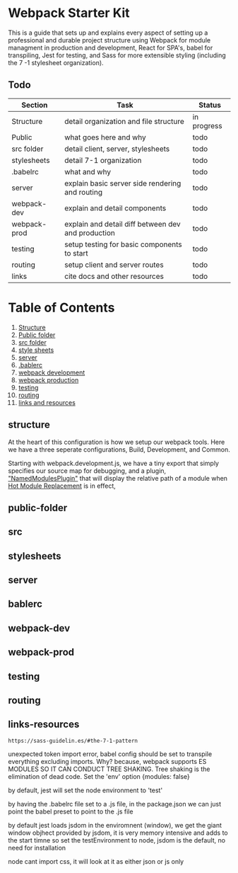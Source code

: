 # Webpack Starter Kit

This is a guide that sets up and explains every aspect of setting up a professional and durable project structure using Webpack for module managment in production and development, React for SPA's, babel for transpiling, Jest for testing, and Sass for more extensible styling (including the 7 -1 stylesheet organization).

## Todo

| Section     | Task    | Status |
|-------------|---------|--------|
| Structure   | detail organization and file structure | in progress |
| Public      | what goes here and why | todo |
| src folder  | detail client, server, stylesheets | todo |
| stylesheets | detail 7-1 organization | todo |
| .babelrc    | what and why | todo |
| server      | explain basic server side rendering and routing | todo |
| webpack-dev | explain and detail components | todo |
| webpack-prod| explain and detail diff between dev and production | todo |
| testing     | setup testing for basic components to start | todo |
| routing     | setup client and server routes | todo |
| links       | cite docs and other resources | todo |


# Table of Contents

1. [Structure](#structure)
2. [Public folder](#public-folder)
3. [src folder](#src)
4. [style sheets](#stylesheets)
5. [server](#server)
6. [.bablerc](#bablerc)
7. [webpack development](#webpack-dev)
8. [webpack production](#webpack-prod)
9. [testing](#testing)
10. [routing](#routing)
11. [links and resources](#links-resources)





## structure

At the heart of this configuration is how we setup our webpack tools. Here we have a three seperate configurations, Build, Development, and Common. 

Starting with webpack.development.js, we have a tiny export that simply specifies our source map for debugging, and a plugin, ["NamedModulesPlugin"](https://webpack.js.org/plugins/named-modules-plugin/) that will display the relative path of a module when [Hot Module Replacement](https://webpack.js.org/guides/hot-module-replacement/) is in effect,

## public-folder

## src

## stylesheets

## server

## bablerc

## webpack-dev

## webpack-prod

## testing

## routing

## links-resources
    
    https://sass-guidelin.es/#the-7-1-pattern

unexpected token import error, babel config should be set to transpile everything 
excluding imports. Why? because, webpack supports ES MODULES SO IT CAN CONDUCT TREE SHAKING. Tree 
shaking is the elimination of dead code. Set the 'env' option {modules: false}

by default, jest will set the node environment to 'test'

by having the .babelrc file set to a .js file, in the package.json we can just 
point the babel preset to point to the .js file

by default jest loads jsdom in the enviromnent (window), we get the giant window objhect
provided by jsdom, it is very memory intensive and adds to the start timne
so set the testEnvironment to node, jsdom is the default, no need for installation


node cant import css, it will look at it as either json or js only

